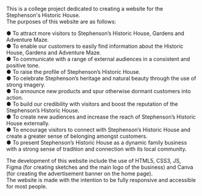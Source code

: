 This is a college project dedicated to creating a website for the Stephenson's Historic House.<br>
The purposes of this website are as follows:

● To attract more visitors to Stephenson’s Historic House, Gardens and Adventure  Maze.<br>
● To enable our customers to easily find information about the Historic House, Gardens  and Adventure Maze.<br>
● To communicate with a range of external audiences in a consistent and positive  tone.<br>
● To raise the profile of Stephenson’s Historic House.<br>
● To celebrate Stephenson’s heritage and natural beauty through the use of strong  imagery.<br>
● To announce new products and spur otherwise dormant customers into action.<br>
● To build our credibility with visitors and boost the reputation of the Stephenson’s  Historic House.<br>
● To create new audiences and increase the reach of Stephenson’s Historic House  externally.<br>
● To encourage visitors to connect with Stephenson’s Historic House and create a  greater sense of belonging amongst customers.<br>
● To present Stephenson’s Historic House as a dynamic family business with a strong  sense of tradition and connection with its local community.

The development of this website include the use of HTML5, CSS3, JS, Figma (for creating sketches and the main logo of the business) and Canva (for creating the advertisement banner on the home page).<br>
The website is made with the intention to be fully responsive and accessible for most people.
